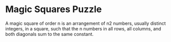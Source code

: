 # Magic Squares Puzzle
A magic square of order n is an arrangement of n2 numbers, usually distinct integers, in a square, such that the n numbers in all rows, all columns, and both diagonals sum to the same constant.
